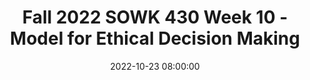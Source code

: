 ---
layout: single_presentation
name: fall-2022-sowk-430-week-10-model-for-ethical-decision-making.md
title: "Fall 2022 SOWK 430 Week 10 - Model for Ethical Decision Making"
date:  2022-10-23 08:00:00
presentation_id: GdxAtk
permalink: /GdxAtk/
redirect_from:
  - /presentations/GdxAtk/fall-2022-sowk-430-week-10-model-for-ethical-decision-making
slides: 
  - slide_name: deck-9073-large-0.jpeg
    slide_text: >
      <p>Essential Steps for Ethical Problem-Solving SOWK 430 Week 08
      Jacob Campbell, LICSW at Heritage University</p>
      
  - slide_name: deck-9073-large-1.jpeg
    slide_text: >
      <p>A-03: NASW Code of Ethics Standards and Principals Exam Multiple Choice, True/False, and one short answer question Open notes/book Be sure you have a Code of Ethics copy nearby Opens with all questions on one page Individual assignment, please complete on your own</p>
      
  - slide_name: deck-9073-large-2.jpeg
    slide_text: >
      <p>Quiz 1 of 2
      The exam is due before 10/30/22, which is true? • It is on the NASW Code of Ethics. • It is open book. • It is done individually. • All of the Above</p>
      
  - slide_name: deck-9073-large-3.jpeg
    slide_text: >
      <p>Quiz 1 of 2
      The Exam is Due Before 10/30/22, Which is True • It is on the NASW Code of Ethics. • It is open book. • It is done individually. • All of the Above</p>
      
  - slide_name: deck-9073-large-4.jpeg
    slide_text: >
      <p>Ethical Problem-Solving Essential Steps
      • DETERMINE whether there is an ethical issue or/and dilemma • IDENTIFY the key values and principles involved • RANK the values or ethical principles which - in your professional judgment are most relevant to the issue or dilemma • DEVELOP an action plan that is consistent with the ethical priorities that have been determined as central to the dilemma • IMPLEMENT your plan, utilizing the most appropriate practice skills and competencies • REFLECT on the outcome of this ethical decision-making process (Reamer &amp; Conrad, 1995 as cited in National Association of Social Workers - Massachusetts Chapter, n.d.)</p>
      
  - slide_name: deck-9073-large-5.jpeg
    slide_text: >
      <p>Potential ethical dilemma
      DETERMINE
      whether there is an ethical issue or/and dilemma Is there a con lict of values, or rights, or professional responsibilities?
      No
      Go to Next Step
      Stop
      f
      Yes
      (For example, there may be an issue of self-determination of an adolescent versus the well-being of the family.)</p>
      
  - slide_name: deck-9073-large-6.jpeg
    slide_text: >
      <p>IDENTIFY
      the key values and principles involved What meanings and limitations are typically attached to these competing values?
      f
      f
      (For example, rarely is con idential information held in absolute secrecy; however, typically decisions about access by third parties to sensitive content should be contracted with clients.)
      What Speci ic Statutes</p>
      
  - slide_name: deck-9073-large-7.jpeg
    slide_text: >
      <p>the values or ethical principles which - in your professional judgment - are most relevant to the issue or dilemma
      What reasons can you provide for prioritizing one competing value/principle over another?
      ff
      (For example, your client’s right to choose a bene icial course of action could bring hardship or harm to others who would be a ected.)
      f
      􀋴
      RANK</p>
      
  - slide_name: deck-9073-large-8.jpeg
    slide_text: >
      <p>DEVELOP
      an action plan that is consistent with the ethical priorities that have been determined as central to the dilemma Have you conferred with clients and colleagues, as appropriate, about the potential risks and consequences of alternative courses of action? Can you support or justify your action plan with the values/principles on which the plan is based? (For example, have you conferred with all the necessary persons regarding the ethical dimensions of planning for a battered wife’s quest to secure secret shelter and the implications for her teen-aged children?)
      Step 1
      Step 2
      Step 3</p>
      
  - slide_name: deck-9073-large-9.jpeg
    slide_text: >
      <p>IMPLEMENT
      your plan, utilizing the most appropriate practice skills and competencies
      How will you make use of core social work skills such as sensitive communication, skillful negotiation, and cultural competence? (For example, skillful colleague or supervisory communication and negotiation may enable an impaired colleague to see her/his impact on clients and to take appropriate action.)</p>
      
  - slide_name: deck-9073-large-10.jpeg
    slide_text: >
      <p>REFLECT
      on the outcome of this ethical decision-making process
      How would you evaluate the consequences of this process for those involved: Client(s), professional(s), and agency(ies)? (Increasingly, professionals have begun to seek support, further professional training, and consultation through the development of Ethics review Committees or Ethics Consultation processes.)
      🧘</p>
      
  - slide_name: deck-9073-large-11.jpeg
    slide_text: >
      <p>Quiz 2 of 2
      In the “identify” step, you should… • Determine if an ethical dilemma exists • Pick speci ic standards that apply to the scenario • Develop a plan
      f
      • All of the above</p>
      
  - slide_name: deck-9073-large-12.jpeg
    slide_text: >
      <p>Quiz 2 of 2
      In the “identify” step, you should… • Determine if an ethical dilemma exists • Pick speci ic standards that apply to the scenario • Develop a plan
      f
      • All of the above</p>
      
  - slide_name: deck-9073-large-13.jpeg
    slide_text: >
      <p>Forums and Participation Week 10
      • Essential Steps for Ethical Problem-Solving • Case Studies: Terminating Services, Con identiality and Protecting Third Parties, and End of Life Issues
      f
      • Discussion Regarding Singer’s (2013) 78th episode of The Social Work Podcast - “Social Work Ethics: Interview with Allan Barsky, JD, MSW, PhD”</p>
      
  - slide_name: deck-9073-large-14.jpeg
    slide_text: >
      <p>Reference National Association of Social Workers - Massachusetts Chapter (n.d.) Essential steps for ethical problem-solving. https://www.naswma.org/ page/100/Essential-Steps-for-Ethical-Problem-Solving.htm Reamer, F., Conrad, A. P., (1995) Professional choices: Ethics at work [Video]. NASW Press. Available at https://www.naswpress.org/product/53643/ professional-choices</p>
      
presentation_description: >
  <p>We start moving away from our focus on the standards in week ten. This week is a primer for what you will be diving into and considering the next several weeks. This week we’ll be completing the quiz assignment and introducing a model for decision-making that we’ll be using throughout the rest of the semester.</p>
  <p><strong>Week 10 Objectives</strong></p>
  <ul>
  <li>Demonstrate a working knowledge of the <em>Code of Ethics</em> through earning a satisfactory score on the code exam.</li>
  <li>Begin to utilize the Essential Steps method for addressing ethical issues.</li>
  <li>Utilize case studies to demonstrate critical thinking in complex circumstances.</li>
  </ul>
  
downloadable_slides: deck-9073.pdf
slides_count: 15
header:
  teaser: deck-9073-thumb-0.jpeg
presentation_video: >
  <iframe src="https://heritage.hosted.panopto.com/Panopto/Pages/Embed.aspx?id=d5d2cb5e-bee6-4ffd-af98-af37015d8641&autoplay=false&offerviewer=true&showtitle=true&showbrand=true&captions=false&interactivity=all" height="405" width="720" style="border: 1px solid #464646;" allowfullscreen allow="autoplay"></iframe>
location: "Heritage University"
tags:
  - Heritage University
  - BASW Program
  - SOWK 430
---